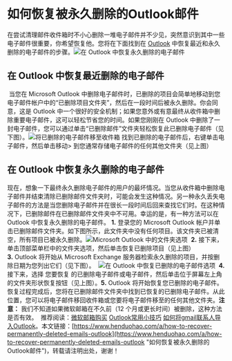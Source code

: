 # 如何恢复被永久删除的Outlook邮件
在尝试清理邮件收件箱时不小心删除一堆电子邮件并不少见，突然意识到其中一些电子邮件很重要，你希望恢复他。
​
您将在下面找到在 [Outlook](https://www.henduohao.com/tag/outlook "Outlook是互联网免费电子邮件提供商之一，是一种微软邮箱。") 中恢复最近和永久删除的电子邮件的步骤。
​
![在 Outlook 中恢复永久删除的电子邮件](https://p3-juejin.byteimg.com/tos-cn-i-k3u1fbpfcp/761ad57519ec41c4a80b02f82c0b595c~tplv-k3u1fbpfcp-zoom-1.image)
​
## 在 Outlook 中恢复最近删除的电子邮件
​
当您在 Microsoft Outlook 中删除电子邮件时，已删除的项目会简单地移动到您电子邮件帐户中的“已删除项目文件夹”，然后在一段时间后被永久删除。
​
你会同意，这是 Outlook 中一个很好的安全机制；如果您意外或有意最终从收件箱中删除重要电子邮件，这可以轻松节省您的时间。
​
如果您刚刚在 Outlook 中删除了一封电子邮件，您可以通过单击“已删除邮件”文件夹轻松恢复此已删除电子邮件（见下图）。
​
![将已删除的电子邮件移至收件箱](https://p3-juejin.byteimg.com/tos-cn-i-k3u1fbpfcp/47e5099ae896497f8d60587fca65d6b2~tplv-k3u1fbpfcp-zoom-1.image)
​
找到已删除的电子邮件后，右键单击电子邮件，然后单击移动> 到您通常存储电子邮件的任何其他文件夹（见上图）
​
## 在 Outlook 中恢复永久删除的电子邮件
​
现在，想象一下最终永久删除电子邮件的用户的最坏情况。当您从收件箱中删除电子邮件并结束清除已删除邮件文件夹时，可能会发生这种情况。
​
另一种永久丢失电子邮件的方法是当您删除电子邮件并在很长一段时间后回来查找它们时。在这种情况下，已删除邮件在已删除邮件文件夹中不可用。
​
幸运的是，有一种方法可以在 Outlook 中恢复永久删除的电子邮件。
​
**1.** 登录您的 Microsoft Outlook 帐户并单击已删除邮件文件夹。如下图所示，此文件夹中没有任何项目。该文件夹已被清空，所有项目已被永久删除。
​
![Microsoft Outlook 中的文件夹选项](https://p3-juejin.byteimg.com/tos-cn-i-k3u1fbpfcp/978009a909f64e6a8ad83fbff359d88a~tplv-k3u1fbpfcp-zoom-1.image)
​
**2.** 接下来，单击顶部菜单栏中的文件夹选项，然后单击恢复已删除项目（见上图）
​
**3.** Outlook 将开始从 Microsoft Exchange 服务器检索永久删除的项目，并按删除日期为您列出它们（见下图）。
​
![在 Outlook 中恢复已删除的电子邮件选项](https://p3-juejin.byteimg.com/tos-cn-i-k3u1fbpfcp/50c264ad14f44e5f8a0ff4fc151cf3e9~tplv-k3u1fbpfcp-zoom-1.image)
​
**4.** 接下来，选择 您要恢复 的已删除电子邮件或电子邮件，然后单击位于屏幕左上角的文件夹形状恢复按钮（见上图）。
​
**5.** Outlook 将开始恢复您已删除的电子邮件。
​
恢复过程完成后，您将在已删除邮件文件夹中找到已恢复的已删除电子邮件。从此位置，您可以将电子邮件移回收件箱或您要将电子邮件移至的任何其他文件夹。
​
**注意：** 我们不知道如果微软邮箱在不久前（12 个月或更长时间）被删除，这种方法是否有效。
​
推荐阅读：[微软邮箱购买](https://www.henduohao.com/tag/buy-hotmail "Outlook购买 Hotmail购买 Live购买 微软邮箱购买 微软账号购买") [Outlook常用小技巧](https://www.henduohao.com/a/outlook-common-tips) [如何将gmail联系人导入Outlook](https://www.henduohao.com/a/import-gmail-contacts-to-outlook)。
​
本文链接：[https://www.henduohao.com/a/how-to-recover-permanently-deleted-emails-outlook](https://www.henduohao.com/a/how-to-recover-permanently-deleted-emails-outlook "如何恢复被永久删除的Outlook邮件")，转载请注明出处，谢谢！